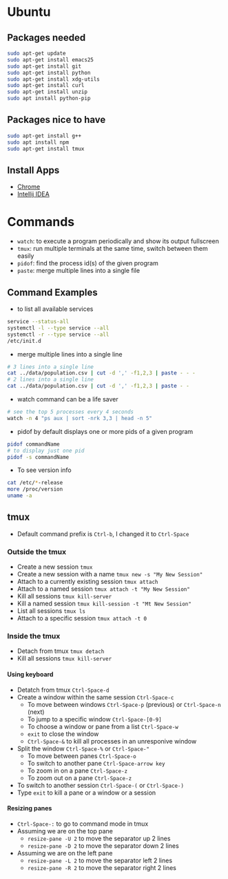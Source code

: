 # Ubuntu

## Packages needed
```bash
sudo apt-get update
sudo apt-get install emacs25
sudo apt-get install git
sudo apt-get install python
sudo apt-get install xdg-utils
sudo apt-get install curl
sudo apt-get install unzip
sudo apt install python-pip
```

## Packages nice to have
```bash
sudo apt-get install g++
sudo apt install npm
sudo apt-get install tmux
```

## Install Apps
* [Chrome](https://askubuntu.com/questions/510056/how-to-install-google-chrome)
* [Intellij IDEA](https://www.jetbrains.com/idea/download/#section=linux)

# Commands
* `watch`: to execute a program periodically and show its output fullscreen
* `tmux`: run multiple terminals at the same time, switch between them easily
* `pidof`: find the process id(s) of the given program
* `paste`: merge multiple lines into a single file

## Command Examples
* to list all available services
```bash
service --status-all
systemctl -l --type service --all
systemctl -r --type service --all
/etc/init.d
```

* merge multiple lines into a single line
```bash
# 3 lines into a single line
cat ../data/population.csv | cut -d ',' -f1,2,3 | paste - - -
# 2 lines into a single line
cat ../data/population.csv | cut -d ',' -f1,2,3 | paste - -
```

* watch command can be a life saver
```bash
# see the top 5 processes every 4 seconds
watch -n 4 "ps aux | sort -nrk 3,3 | head -n 5"
```

* pidof by default displays one or more pids of a given program
```bash
pidof commandName
# to display just one pid
pidof -s commandName
```

* To see version info
```bash
cat /etc/*-release
more /proc/version
uname -a
```

## tmux
* Default command prefix is `Ctrl-b`, I changed it to `Ctrl-Space`

### Outside the tmux
* Create a new session `tmux`
* Create a new session with a name `tmux new -s "My New Session"`
* Attach to a currently existing session `tmux attach`
* Attach to a named session `tmux attach -t "My New Session"`
* Kill all sessions `tmux kill-server`
* Kill a named session `tmux kill-session -t "Mt New Session"`
* List all sessions `tmux ls`
* Attach to a specific session `tmux attach -t 0`

### Inside the tmux
* Detach from tmux `tmux detach`
* Kill all sessions `tmux kill-server`

#### Using keyboard
* Detatch from tmux `Ctrl-Space-d`
* Create a window within the same session `Ctrl-Space-c`
  * To move between windows `Ctrl-Space-p` (previous) or `Ctrl-Space-n` (next)
  * To jump to a specific window `Ctrl-Space-[0-9]`
  * To choose a window or pane from a list `Ctrl-Space-w`
  * `exit` to close the window
  * `Ctrl-Space-&` to kill all processes in an unresponive window
* Split the window `Ctrl-Space-%` or `Ctrl-Space-"`
  * To move between panes `Ctrl-Space-o`
  * To switch to another pane `Ctrl-Space-arrow key`
  * To zoom in on a pane `Ctrl-Space-z`
  * To zoom out on a pane `Ctrl-Space-z`
* To switch to another session `Ctrl-Space-(` or `Ctrl-Space-)`
* Type `exit` to kill a pane or a window or a session

#### Resizing panes
* `Ctrl-Space-:` to go to command mode in tmux
* Assuming we are on the top pane
    * `resize-pane -U 2` to move the separator up 2 lines
    * `resize-pane -D 2` to move the separator down 2 lines
* Assuming we are on the left pane
    * `resize-pane -L 2` to move the separator left 2 lines
    * `resize-pane -R 2` to move the separator right 2 lines



